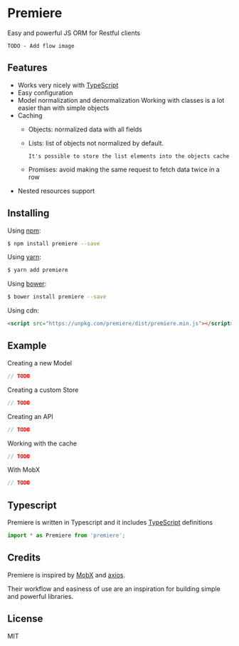 # Premiere
Easy and powerful JS ORM for Restful clients

`TODO - Add flow image`

## Features
- Works very nicely with [TypeScript](http://typescriptlang.org/)
- Easy configuration
- Model normalization and denormalization
    Working with classes is a lot easier than with simple objects
- Caching
    - Objects: normalized data with all fields
    - Lists: list of objects not normalized by default.
    
        `It's possible to store the list elements into the objects cache`
    - Promises: avoid making the same request to fetch data twice in a row
- Nested resources support

## Installing

Using [npm](http://npmjs.com/):

```bash
$ npm install premiere --save
```

Using [yarn](https://yarnpkg.com/):

```bash
$ yarn add premiere
```

Using [bower](https://bower.io/):

```bash
$ bower install premiere --save
```

Using cdn:

```html
<script src="https://unpkg.com/premiere/dist/premiere.min.js"></script>
```

## Example

Creating a new Model

```js
// TODO
```

Creating a custom Store

```js
// TODO
```

Creating an API

```js
// TODO
```

Working with the cache

```js
// TODO
```

With MobX

```js
// TODO
```

## Typescript
Premiere is written in Typescript and it includes [TypeScript](http://typescriptlang.org/) definitions

```typescript
import * as Premiere from 'premiere';
```

## Credits
Premiere is inspired by [MobX](http://mobxjs.github.io/) and [axios](https://github.com/mzabriskie/axios).

Their workflow and easiness of use are an inspiration for building simple and powerful libraries.

## License
MIT
